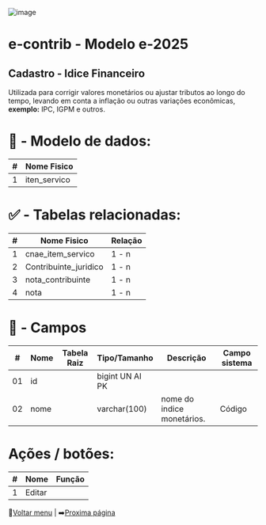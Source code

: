 ![image](https://github.com/user-attachments/assets/04662de1-1516-48d7-bb8c-50b38989e58b)
# e-contrib - Modelo e-2025 
##  Cadastro - Idice Financeiro  
Utilizada para corrigir valores monetários ou ajustar tributos ao longo do tempo, levando em conta a inflação ou outras variações econômicas, **exemplo:** IPC, IGPM e outros. 

# 🎲 - Modelo de dados:
 **\#**  |**Nome Fisico**               |
---------|------------------------------|
1        | iten_servico                 |

#
#   ✅ - Tabelas relacionadas:
 **\#**  |**Nome Fisico**               |   **Relação** |
---------|------------------------------|---------------|      
1        | cnae_item_servico            |     1 - n     |
2        | Contribuinte_juridico        |     1 - n     |
3        | nota_contribuinte            |     1 - n     |
4        | nota                         |     1 - n     |

#
# 🔢 - Campos
 **\#**  | **Nome**                     | **Tabela Raiz**         | **Tipo/Tamanho**        | **Descrição**                                                                        | **Campo sistema**                      |
---------|------------------------------|-------------------------|-------------------------|--------------------------------------------------------------------------------------|----------------------------------------|
01       | id                           |                         | bigint UN AI PK         |                                                                                      |                                        |
02       | nome                         |                         | varchar(100)            |  nome do indice monetários.                                                          |  Código                                |

# Ações / botões:
 **\#**  |**Nome**                      |   **Função**  |
---------|------------------------------|---------------|
1        | Editar                       |               |

 🔢[Voltar menu](https://github.com/VenturaCerqueira/Documento_gestao_tributaria) | ➡️[Proxima página](https://github.com/VenturaCerqueira/Documento_gestao_tributaria/blob/main/Cadastro/02%20-%20multa.md)  